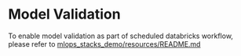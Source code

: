 # Model Validation
To enable model validation as part of scheduled databricks workflow, please refer to [mlops_stacks_demo/resources/README.md](../resources/README.md)
